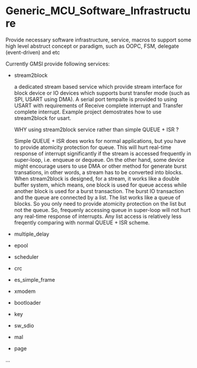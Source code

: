 # Generic_MCU_Software_Infrastructure

Provide necessary software infrastructure, service, macros to support some high level abstruct concept or paradigm, such as OOPC, FSM, delegate (event-driven) and etc

Currently GMSI provide following services:

- stream2block

    a dedicated stream based service which provide stream interface for block device or IO devices which supports burst transfer mode (such as SPI, USART using DMA). 
    A serial port tempalte is provided to using USART with requirements of Receive complete interrupt and Transfer complete interrupt. Example project demostrates how to use stream2block for usart. 
    
    WHY using stream2block service rather than simple QUEUE + ISR ?
    
    Simple QUEUE + ISR does works for normal applications, but you have to provide atomicity protection for queue. This will hurt real-time response of interrupt significantly if the stream is accessed frequently in super-loop, i.e. enqueue or dequeue. On the other hand, some device might encourage users to use DMA or other method for generate burst transations, in other words, a stream has to be converted into blocks. When stream2block is designed, for a stream, it works like a double buffer system, which means, one block is used for queue access while another block is used for a burst transaction. The burst IO transaction and the queue are connected by a list. The list works like a queue of blocks. So you only need to provide atomicity protection on the list but not the queue. So, frequenly accessing queue in super-loop will not hurt any real-time response of interrupts. Any list access is relatively less freqently comparing with normal QUEUE + ISR scheme.

- multiple_delay
- epool
- scheduler
- crc
- es_simple_frame
- xmodem
- bootloader
- key
- sw_sdio
- mal
- page

...
